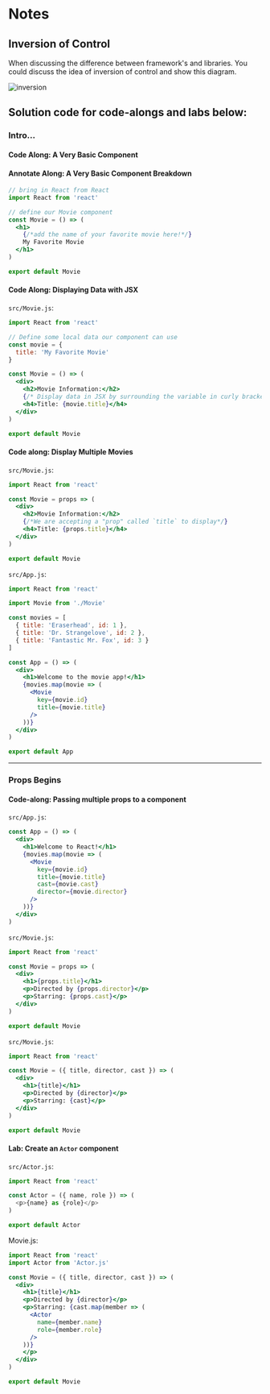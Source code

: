 
# Notes

## Inversion of Control

When discussing the difference between framework's and libraries. You could discuss the idea of inversion of control and show this diagram.

![inversion](https://media.git.generalassemb.ly/user/16320/files/ca954e80-b499-11ea-8862-fad2bbf2cb24)


## Solution code for code-alongs and labs below:

### Intro...

#### Code Along: A Very Basic Component
#### Annotate Along: A Very Basic Component Breakdown

```jsx
// bring in React from React
import React from 'react'

// define our Movie component
const Movie = () => (
  <h1>
    {/*add the name of your favorite movie here!*/}
    My Favorite Movie
  </h1>
)

export default Movie
```

#### Code Along: Displaying Data with JSX

`src/Movie.js`:

```jsx
import React from 'react'

// Define some local data our component can use
const movie = {
  title: 'My Favorite Movie'
}

const Movie = () => (
  <div>
    <h2>Movie Information:</h2>
    {/* Display data in JSX by surrounding the variable in curly brackets */}
    <h4>Title: {movie.title}</h4>
  </div>
)

export default Movie
```

#### Code along: Display Multiple Movies

`src/Movie.js`:

```jsx
import React from 'react'

const Movie = props => (
  <div>
    <h2>Movie Information:</h2>
    {/*We are accepting a "prop" called `title` to display*/}
    <h4>Title: {props.title}</h4>
  </div>
)

export default Movie
```

`src/App.js`:

```jsx
import React from 'react'

import Movie from './Movie'

const movies = [
  { title: 'Eraserhead', id: 1 },
  { title: 'Dr. Strangelove', id: 2 },
  { title: 'Fantastic Mr. Fox', id: 3 }
]

const App = () => (
  <div>
    <h1>Welcome to the movie app!</h1>
    {movies.map(movie => (
      <Movie
        key={movie.id}
        title={movie.title}
      />
    ))}
  </div>
)

export default App
```

---

### Props Begins

#### Code-along: Passing multiple props to a component

`src/App.js`:

```jsx
const App = () => (
  <div>
    <h1>Welcome to React!</h1>
    {movies.map(movie => (
      <Movie
        key={movie.id}
        title={movie.title}
        cast={movie.cast}
        director={movie.director}
      />
    ))}
  </div>
)
```

`src/Movie.js`:

```jsx
import React from 'react'

const Movie = props => (
  <div>
    <h1>{props.title}</h1>
    <p>Directed by {props.director}</p>
    <p>Starring: {props.cast}</p>
  </div>
)

export default Movie
```

`src/Movie.js`:

```jsx
import React from 'react'

const Movie = ({ title, director, cast }) => (
  <div>
    <h1>{title}</h1>
    <p>Directed by {director}</p>
    <p>Starring: {cast}</p>
  </div>
)

export default Movie
```

#### Lab: Create an `Actor` component

`src/Actor.js`:

```js
import React from 'react'

const Actor = ({ name, role }) => (
  <p>{name} as {role}</p>
)

export default Actor
```

Movie.js:

```jsx
import React from 'react'
import Actor from 'Actor.js'

const Movie = ({ title, director, cast }) => (
  <div>
    <h1>{title}</h1>
    <p>Directed by {director}</p>
    <p>Starring: {cast.map(member => (
      <Actor
        name={member.name}
        role={member.role}
      />
    ))}
    </p>
  </div>
)

export default Movie
```
